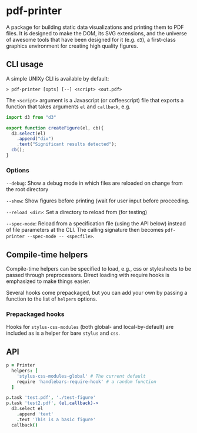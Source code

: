 # pdf-printer

A package for building static data visualizations and
printing them to PDF files. It is designed to make the
DOM, its SVG extensions, and the universe of awesome
tools that have been designed for it (e.g. `d3`),
a first-class graphics environment for creating high
quality figures.

## CLI usage

A simple UNIXy CLI is available by default:

```
> pdf-printer [opts] [--] <script> <out.pdf>
```

The `<script>` argument is a Javascript (or coffeescript)
file that exports a function
that takes arguments `el` and `callback`, e.g.

```js
import d3 from "d3"

export function createFigure(el, cb){
  d3.select(el)
    .append("div")
    .text("Significant results detected");
  cb();
}
```

### Options

`--debug`: Show a debug mode in which files are reloaded
on change from the root directory

`--show`: Show figures before printing (wait for user input
before proceeding.

`--reload <dir>`: Set a directory to reload from (for testing)

`--spec-mode`: Reload from a specification file (using the
API below) instead of file parameters at the CLI. The
calling signature then becomes `pdf-printer --spec-mode -- <specfile>`.

## Compile-time helpers

Compile-time helpers can be specified to load, e.g., css
or stylesheets to be passed through preprocessors. Direct
loading with require hooks is emphasized to make things
easier.

Several hooks come prepackaged, but you can add your own
by passing a function to the list of `helpers` options.

### Prepackaged hooks

Hooks for `stylus-css-modules` (both global- and local-by-default)
are included as is a helper for bare `stylus` and `css`.

## API

```coffeescript
p = Printer
  helpers: [
    'stylus-css-modules-global' # The current default
    require 'handlebars-require-hook' # a random function
  ]

p.task 'test.pdf', './test-figure'
p.task 'test2.pdf', (el,callback)->
  d3.select el
    .append 'text'
    .text 'This is a basic figure'
  callback()
```
